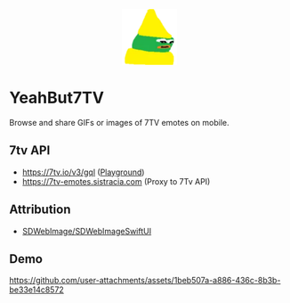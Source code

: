 <div align="center">
  <picture>
     <img width="100" alt="logo" src="./ios/YeahBut7TV/Assets.xcassets/AppIcon.appiconset/donk 1.png">
  </picture>
</div>

# YeahBut7TV

Browse and share GIFs or images of 7TV emotes on mobile.

## 7tv API

- https://7tv.io/v3/gql ([Playground](https://7tv.io/v3/gql/playground))
- https://7tv-emotes.sistracia.com (Proxy to 7Tv API)

## Attribution

- [SDWebImage/SDWebImageSwiftUI](https://github.com/SDWebImage/SDWebImageSwiftUI)

## Demo

https://github.com/user-attachments/assets/1beb507a-a886-436c-8b3b-be33e14c8572
